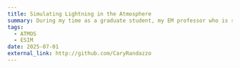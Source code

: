 ```yaml
---
title: Simulating Lightning in the Atmosphere
summary: During my time as a graduate student, my EM professor who is something of an expert in lightning tasked me with studying Lightning Pulses in the atmosphere. This project takes you through what that project was like including the historical data that laid the foundation and the Finite Difference Time Domain method that was studied for the followup software that the professor would later achieve after the results of this research concluded.
tags:
  - ATMOS
  - ESIM
date: 2025-07-01
external_link: http://github.com/CaryRandazzo
---
```

